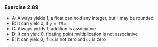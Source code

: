 ### Exercise 2.89
- A: Always yields 1, a float can hold any integer, but it may be rounded
- B: It can yield 0, if `y = TMin`
- C: Always yields 1, addition is associative
- D: It can yield 0, floating point multiplication is not associative
- E: It can yield 0, if `dx` is not zero and `dz` is zero
